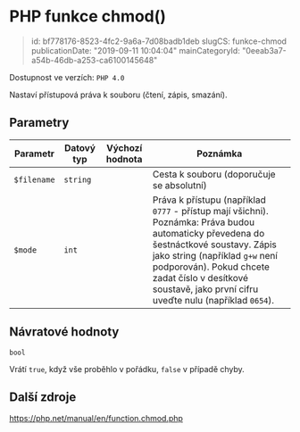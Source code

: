 PHP funkce chmod()
================================

> id: bf778176-8523-4fc2-9a6a-7d08badb1deb
> slugCS: funkce-chmod
> publicationDate: "2019-09-11 10:04:04"
> mainCategoryId: "0eeab3a7-a54b-46db-a253-ca6100145648"

Dostupnost ve verzích: `PHP 4.0`

Nastaví přístupová práva k souboru (čtení, zápis, smazání).

Parametry
--------------

| Parametr | Datový typ | Výchozí hodnota | Poznámka |
|-----|-----|-----|-----|
| `$filename` | `string` |  | Cesta k souboru (doporučuje se absolutní) |
| `$mode` | `int` |  | Práva k přístupu (například `0777` - přístup mají všichni). Poznámka: Práva budou automaticky převedena do šestnáctkové soustavy. Zápis jako string (například `g+w` není podporován). Pokud chcete zadat číslo v desítkové soustavě, jako první cifru uveďte nulu (například `0654`). |


Návratové hodnoty
----------------

`bool`

Vrátí `true`, když vše proběhlo v pořádku, `false` v případě chyby.

Další zdroje
------------

https://php.net/manual/en/function.chmod.php
